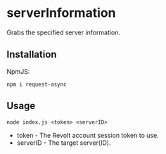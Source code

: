 # serverInformation
Grabs the specified server information.

## Installation
NpmJS:
```
npm i request-async
```

## Usage
```
node index.js <token> <serverID>
```

- token - The Revolt account session token to use.
- serverID - The target server(ID).